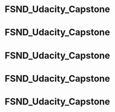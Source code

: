 # FSND_Udacity_Capstone
# FSND_Udacity_Capstone
# FSND_Udacity_Capstone
# FSND_Udacity_Capstone
# FSND_Udacity_Capstone
